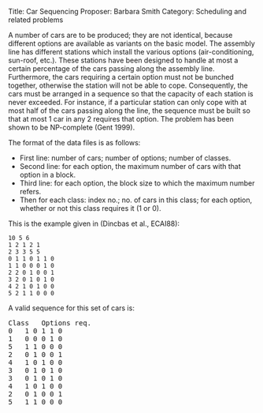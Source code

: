 Title:    Car Sequencing
Proposer: Barbara Smith 
Category: Scheduling and related problems


A number of cars are to be produced; they are not identical, because different options are available as variants on the basic model. The assembly line has different stations which install the various options (air-conditioning, sun-roof, etc.). These stations have been designed to handle at most a certain percentage of the cars passing along the assembly line. Furthermore, the cars requiring a certain option must not be bunched together, otherwise the station will not be able to cope. Consequently, the cars must be arranged in a sequence so that the capacity of each station is never exceeded. For instance, if a particular station can only cope with at most half of the cars passing along the line, the sequence must be built so that at most 1 car in any 2 requires that option. The problem has been shown to be NP-complete (Gent 1999).

The format of the data files is as follows:

* First line: number of cars; number of options; number of classes.
* Second line: for each option, the maximum number of cars with that option in a block.
* Third line: for each option, the block size to which the maximum number refers.
* Then for each class: index no.; no. of cars in this class; for each option, whether or not this class requires it (1 or 0).

This is the example given in (Dincbas et al., ECAI88):

```
10 5 6
1 2 1 2 1
2 3 3 5 5
0 1 1 0 1 1 0 
1 1 0 0 0 1 0 
2 2 0 1 0 0 1 
3 2 0 1 0 1 0 
4 2 1 0 1 0 0 
5 2 1 1 0 0 0 
```

A valid sequence for this set of cars is:

<pre>
Class	Options req.
0	1 0 1 1 0
1	0 0 0 1 0
5	1 1 0 0 0
2	0 1 0 0 1
4	1 0 1 0 0
3	0 1 0 1 0
3	0 1 0 1 0
4	1 0 1 0 0
2	0 1 0 0 1
5	1 1 0 0 0
</pre>
